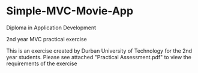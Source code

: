 # Simple-MVC-Movie-App

Diploma in Application Development

2nd year MVC practical exercise 

This is an exercise created by Durban University of Technology for the 2nd year students.
Please see attached "Practical Assessment.pdf" to view the requirements of the exercise
